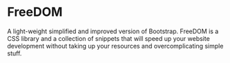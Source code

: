 # FreeDOM
 
A light-weight simplified and improved version of Bootstrap. FreeDOM is a CSS library and a collection of snippets that will speed up your website development without taking up your resources and overcomplicating simple stuff. 
